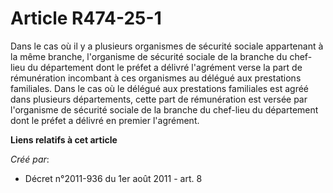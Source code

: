 # Article R474-25-1

Dans le cas où il y a plusieurs organismes de sécurité sociale appartenant à la même branche, l'organisme de sécurité sociale
de la branche du chef-lieu du département dont le préfet a délivré l'agrément verse la part de rémunération incombant à ces
organismes au délégué aux prestations familiales. Dans le cas où le délégué aux prestations familiales est agréé dans
plusieurs départements, cette part de rémunération est versée par l'organisme de sécurité sociale de la branche du chef-lieu
du département dont le préfet a délivré en premier l'agrément.

**Liens relatifs à cet article**

_Créé par_:

  - Décret n°2011-936 du 1er août 2011 - art. 8
